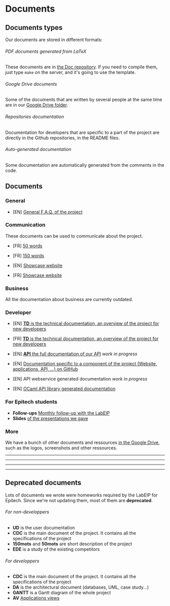 Documents
=========

## Documents types

Our documents are stored in different formats:

###### PDF documents generated from LaTeX

These documents are in [the Doc repository](https://github.com/LaVieEstUnJeu/Doc).
If you need to compile them, just type `make` on the server, and it's going to
use the template.

###### Google Drive documents

Some of the documents that are written by several people at the same time are
in our [Google Drive folder](http://goo.gl/mOrlk1).

###### Repositories documentation

Documentation for developers that are specific to a part of the project are
directly in the Github repositories, in the README files.

###### Auto-generated documentation

Some documentation are automatically generated from the comments in the code.

## Documents

### General

* [EN] [General F.A.Q. of the project](http://glife.fr/F.A.Q.)

### Communication

These documents can be used to communicate about the project.

* [FR] [50 words](https://github.com/LaVieEstUnJeu/Doc/blob/master/com/50_mots.txt)
* [FR] [150 words](https://github.com/LaVieEstUnJeu/Doc/blob/master/com/150_mots.txt)

* [EN] [Showcase website](http://life.db0.fr/)
* [FR] [Showcase website](http://life.db0.fr/?lang_fr)

### Business

All the documentation about business are currently outdated.

### Developer

* [EN] [__TD__ is the technical documentation, an overview of the project for new developers](https://github.com/LaVieEstUnJeu/Doc/raw/master/TD/EN/2014_TD1_EN_lavieestunjeu.pdf)
* [FR] [__TD__ is the technical documentation, an overview of the project for new developers](https://github.com/LaVieEstUnJeu/Doc/raw/master/TD/FR/2014_TD1_FR_lavieestunjeu.pdf)

* [EN] [__API__ the full documentation of our API](http://goo.gl/uxMoJ) _work in progress_

* [EN] [Documentation specific to a component of the project (Website, applications, API, ...)
on GitHub](https://github.com/LaVieEstUnJeu/)

* [EN] API webservice generated documentation _work in progress_
* [EN] [OCaml API library generated documentation](http://life.db0.fr/api/OCaml/)

### For Epitech students

* __Follow-ups__ [Monthly follow-up with the LabEIP](http://goo.gl/ARyLT)
* __Slides__ [of the presentations we gave](http://goo.gl/xB5Cq)

### More

We have a bunch of other documents and ressources [in the Google Drive](http://goo.gl/RJWuc),
such as the logos, screenshots and other ressources.

***

***

***

***

## Deprecated documents

Lots of documents we wrote were homeworks required by the LabEIP for Epitech.
Since we're not updating them, most of them are __deprecated__.

###### For non-developpers

* __UD__ is the user documentation
* __CDC__ is the main document of the project. It contains all the specifications of the project
* __150mots__ and __50mots__ are short description of the project
* __EDE__ is a study of the existing competitors

###### For developpers

* __CDC__ is the main document of the project. It contains all the specifications of the project
* __DA__ is the architectural document (databases, UML, case study...)
* __GANTT__ is a Gantt diagram of the whole project
* __AV__ [Applications views](http://goo.gl/oY9se)
